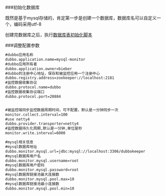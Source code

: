 ###初始化数据库

既然是基于mysql存储的，肯定第一步是创建一个数据库，数据库名可以自定义一个，编码采用utf-8

创建完数据库之后，执行[数据库表初始化脚本](sql/application.sql)

###调整配置参数

```xml
#dubbo应用名称
dubbo.application.name=mysql-monitor
#dubbo应用所有者
dubbo.application.owner=bieber
#dubbo的注册中心地址，保存和被监控应用一个注册中心
dubbo.registry.address=zookeeper://localhost:2181
#监控数据收集协议
dubbo.protocol.name=dubbo
#监控数据收集协议端口
dubbo.protocol.port=20884


#被监控端同步监控数据周期时间，可不配置，默认是一分钟同步一次
monitor.collect.interval=100
#use netty4
dubbo.provider.transporter=netty4
#监控数据持久化周期,默认是一分钟,单位是秒
monitor.write.interval=6000

#mysql相关信息
#mysql数据库地址
dubbo.monitor.mysql.url=jdbc:mysql://localhost:3306/dubbokeeper
#mysql数据库用户名
dubbo.monitor.mysql.username=root
#mysql数据库用户密码
dubbo.monitor.mysql.password=root
#mysql数据库链接池最大连接数
dubbo.monitor.mysql.pool.max=10
#mysql数据库链接池最小连接数
dubbo.monitor.mysql.pool.min=10
```

